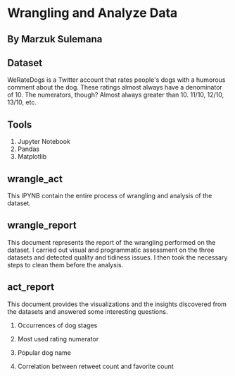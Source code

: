 # Wrangling and Analyze Data
## By Marzuk Sulemana

## Dataset
WeRateDogs is a Twitter account that rates people's dogs with a humorous comment about the dog. These ratings almost always have a denominator of 10. The numerators, though? Almost always greater than 10. 11/10, 12/10, 13/10, etc.

## Tools
1. Jupyter Notebook
2. Pandas
3. Matplotlib

## wrangle_act
This IPYNB contain the entire process of wrangling and analysis of the dataset.
## wrangle_report
This document represents the report of the wrangling performed on the dataset. I carried out visual and programmatic assessment on the three datasets and detected quality and tidiness issues. I then took the necessary steps to clean them before the analysis.

## act_report
This document provides the visualizations and the insights discovered from the datasets and answered some interesting questions.

1. Occurrences of dog stages

2. Most used rating numerator

3. Popular dog name

4. Correlation between retweet count and favorite count
